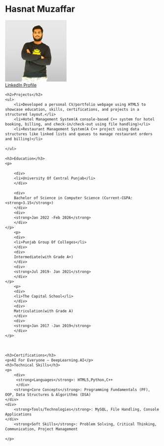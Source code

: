 <!DOCTYPE html>
<head>
	<title>CV</title>
</head>
<body>
	<h1>Hasnat Muzaffar</h1>
<a href="image.png">
    	<img src="image.png" alt="Image Error" width=200, length=250>
    </a>
    <br>
    <a href="https://www.linkedin.com/in/hasnat-muzaffar-1081aa320?utm_source=share&utm_campaign=share_via&utm_content=profile&utm_medium=android_app" target="_blank">  LinkedIn Profile</a>
   
	<h2>Projects</h2>
	<ul>
		<li>Developed a personal CV/portfolio webpage using HTML5 to showcase education, skills, certifications, and projects in a structured layout.</li>
		<li>Hotel Management System(A console-based C++ system for hotel booking, billing, and check-in/check-out using file handling)</li>
		<li>Restaurant Management System(A C++ project using data structures like linked lists and queues to manage restaurant orders and billing)</li>

	</ul>

	<h3>Education</h3>
	<p>
	
		<div>
		<li>University Of Central Punjab</li> 
		</div>
	
		<div>
		Bachelor of Science in Computer Science (Current-CGPA: <strong>3.15</strong>)
		</div>
		<div>
 		<strong>Jan 2022 -Feb 2026</strong>
 		</div>
	</p>
		<p>
		<div>
		<li>Punjab Group Of Colleges</li> 
		</div>
		<div>
		Intermediate(with Grade A+)
		</div>
		<div>
 		<strong>Jul 2019- Jan 2021</strong>
 		</div>
	</p>
		<p>
		<div>
		<li>The Capital School</li>
		</div>
		<div>
		Matriculation(with Grade A)
		</div>
		<div>
 		<strong>Jan 2017 -Jan 2019</strong>
 		</div>
	</p>
	


    <h3>Certifications</h3>
    <p>AI For Everyone – DeepLearning.AI</p>
    <h3>Technical Skills</h3>
    <p>
    	<div>
    	 <strong>Languages</strong>: HTML5,Python,C++
    	 </div>
 		<strong>Core Concepts</strong>: Programming Fundamentals (PF), OOP, Data Structures & Algorithms (DSA)
 	</div>
 	<div>
 		<strong>Tools/Technologies</strong>: MySQL, File Handling, Console Applications
 	</div>
 		<strong>Soft Skills</strong>: Problem Solving, Critical Thinking, Communication, Project Management

    </p>


</body>
